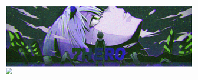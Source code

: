 ![](https://github.com/7Hero/7Hero/blob/master/1546050828-ff6d400901eff85d9b5fe7f44893fb63.jpeg)
![](http://3.250.78.79:3000/vasea)



